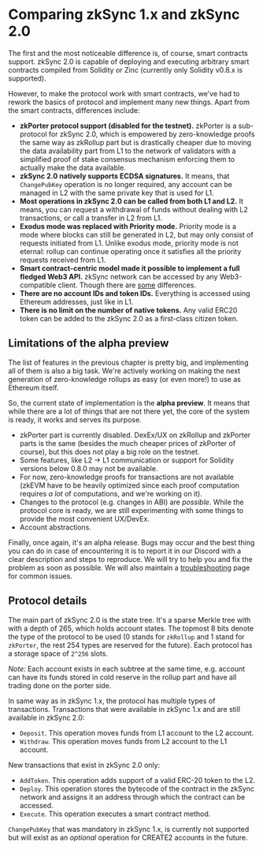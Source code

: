 # Comparing zkSync 1.x and zkSync 2.0

The first and the most noticeable difference is, of course, smart contracts support. zkSync 2.0 is capable of deploying
and executing arbitrary smart contracts compiled from Solidity or Zinc (currently only Solidity v0.8.x is supported).

However, to make the protocol work with smart contracts, we've had to rework the basics of protocol and
implement many new things. Apart from the smart contracts, differences include:

- **zkPorter protocol support (disabled for the testnet).** zkPorter is a sub-protocol for zkSync 2.0, which is empowered by zero-knowledge proofs the
  same way as zkRollup part but is drastically cheaper due to moving the data availability part from L1 to the network
  of validators with a simplified proof of stake consensus mechanism enforcing them to actually make the data available.
- **zkSync 2.0 natively supports ECDSA signatures.** It means, that `ChangePubKey` operation is no longer
  required, any account can be managed in L2 with the same private key that is used for L1.
- **Most operations in zkSync 2.0 can be called from both L1 and L2.** It means, you can request a withdrawal of funds
  without dealing with L2 transactions, or call a transfer in L2 from L1.
- **Exodus mode was replaced with Priority mode.** Priority mode is a mode where blocks can still be generated in L2, but
  may only consist of requests initiated from L1. Unlike exodus mode, priority mode is not eternal: rollup can continue
  operating once it satisfies all the priority requests received from L1.
- **Smart contract-centric model made it possible to implement a full fledged Web3 API.** zkSync network can be accessed by
  any Web3-compatible client. Though there are [some](./ethereum-vs-v2.md) differences.
- **There are no account IDs and token IDs.** Everything is accessed using Ethereum addresses, just like in L1.
- **There is no limit on the number of native tokens.** Any valid ERC20 token can be added to the zkSync 2.0 as a first-class citizen
  token.

## Limitations of the alpha preview

The list of features in the previous chapter is pretty big, and implementing all of them is also a big task. We're
actively working on making the next generation of zero-knowledge rollups as easy (or even more!) to use as Ethereum
itself.

So, the current state of implementation is the **alpha preview**. It means that while there are a lot of things that are
not there yet, the core of the system is ready, it works and serves its purpose.

- zkPorter part is currently disabled. DexEx/UX on zkRollup and zkPorter parts is the same (besides the much cheaper prices of zkPorter of course), but this does not play a big role on the testnet.
- Some features, like L2 -> L1 communication or support for Solidity versions below 0.8.0 may not be available.
- For now, zero-knowledge proofs for transactions are not available (zkEVM have to be heavily optimized since each proof
  computation requires _a lot_ of computations, and we're working on it).
- Changes to the protocol (e.g. changes in ABI) are _possible_. While the protocol core is ready, we are still
  experimenting with some things to provide the most convenient UX/DevEx.
- Account abstractions.

Finally, once again, it's an alpha release. Bugs may occur and the best thing you can do in case of encountering it is
to report it in our Discord with a clear description and steps to reproduce. We will try to help you and fix
the problem as soon as possible. We will also maintain a [troubleshooting](./troubleshooting.md) page for common issues.

## Protocol details

The main part of zkSync 2.0 is the state tree. It's a sparse Merkle tree with with a depth of 265, which holds account states. The topmost 8 bits denote the type of the protocol to be used (0 stands for `zkRollup` and 1 stand for `zkPorter`, the rest 254 types are reserved for the future). Each protocol has a storage space of `2^256` slots.

_Note:_ Each account exists in each subtree at the same time, e.g. account can have its funds stored in cold reserve in the rollup part and have all trading done on the porter side.

In same way as in zkSync 1.x, the protocol has multiple types of transactions. Transactions that were available in
zkSync 1.x and are still available in zkSync 2.0:

- `Deposit`. This operation moves funds from L1 account to the L2 account.
- `Withdraw`. This operation moves funds from L2 account to the L1 account.

New transactions that exist in zkSync 2.0 only:

- `AddToken`. This operation adds support of a valid ERC-20 token to the L2.
- `Deploy`. This operation stores the bytecode of the contract in the zkSync network and assigns it an address
  through which the contract can be accessed.
- `Execute`. This operation executes a smart contract method.

`ChangePubKey` that was mandatory in zkSync 1.x, is currently not supported but will exist as an _optional_ operation
for CREATE2 accounts in the future.
